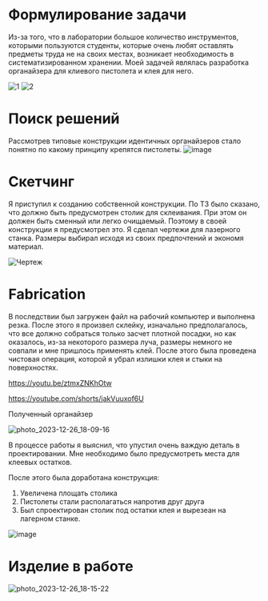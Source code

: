 # Формулирование задачи

Из-за того, что в лаборатории большое количество инструментов, которыми пользуются студенты, которые очень любят оставлять предметы труда не на своих местах, возникает необходимость в систематизированном хранении.
Моей задачей являлась разработка органайзера для клиевого пистолета и клея для него.

![1](https://github.com/Evgenpump71/Project1/assets/144489649/c6847a15-fc49-4088-9b8e-40c57f48411a)
![2](https://github.com/Evgenpump71/Project1/assets/144489649/ca4e4904-b839-4cfa-b762-3d877e4cb4b8)


# Поиск решений

Рассмотрев типовые конструкции идентичных органайзеров стало понятно по какому принципу крепятся пистолеты.
![image](https://github.com/Evgenpump71/glue-organizer/assets/144489649/091f9060-a2a6-4867-9c19-aa77784066e6)

# Скетчинг

Я приступил к созданию собственной конструкции. По ТЗ было сказано, что должно быть предусмотрен столик для склеивания. При этом он должен быть сменный или легко очищаемый. Поэтому в своей конструкции я предусмотрел это. Я сделал чертежи для лазерного станка. Размеры выбирал исходя из своих предпочтений и экономя материал.

![Чертеж](https://github.com/Evgenpump71/Project1/assets/144489649/d94263b5-dca0-476c-a287-a1d1d946e83f)

# Fabrication

В последствии был загружен файл на рабочий компьютер и выполнена резка.
После этого я произвел склейку, изначально предполагалось, что все должно собраться только засчет плотной посадки, но как оказалось, из-за некоторого размера луча, размеры немного не совпали и мне пришлось применять клей.
После этого была проведена чистовая операция, которой я убрал излишки клея и стыки на поверхностях.

https://youtu.be/ztmxZNKhOtw

https://youtube.com/shorts/jakVuuxof6U

Полученный органайзер

![photo_2023-12-26_18-09-16](https://github.com/Evgenpump71/glue-organizer/assets/144489649/3fc87f88-1f35-48c7-81d4-88a598875925)


В процессе работы я выяснил, что упустил очень важдую деталь в проектировании. Мне необходимо было предусмотреть места для клеевых остатков.

После этого была доработана конструкция: 
1. Увеличена площать столика
2. Пистолеты стали располагаться напротив друг друга
3. Был спроектирован столик под остатки клея и вырезеан на лагерном станке.


![image](https://github.com/Evgenpump71/Project1/assets/144489649/6cc97111-0c16-46cc-a1aa-6d991dec70d5)

# Изделие в работе

![photo_2023-12-26_18-15-22](https://github.com/Evgenpump71/glue-organizer/assets/144489649/54f90c6d-d9fa-4c05-a4bf-4cf00ad7b380)




